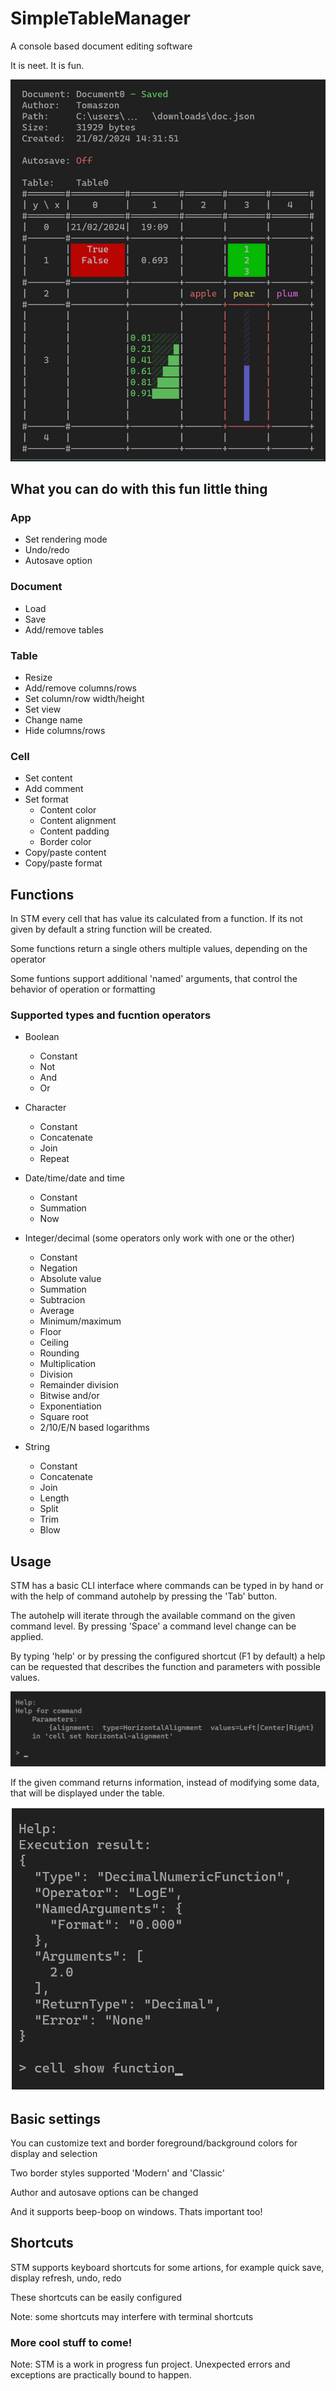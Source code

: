 # SimpleTableManager

A console based document editing software

It is neet. It is fun.

<p align="center">
	<img alt="demo" src="https://github.com/Tomaszon/SimpleTableManager/blob/master/demo.png"/>
</p>

## What you can do with this fun little thing

### App
- Set rendering mode
- Undo/redo
- Autosave option

### Document
- Load
- Save
- Add/remove tables

### Table
- Resize
- Add/remove columns/rows
- Set column/row width/height
- Set view
- Change name
- Hide columns/rows

### Cell
- Set content
- Add comment
- Set format
	- Content color
	- Content alignment
	- Content padding
	- Border color
- Copy/paste content
- Copy/paste format

## Functions
In STM every cell that has value its calculated from a function. If its not given by default a string function will be created.

Some functions return a single others multiple values, depending on the operator

Some funtions support additional 'named' arguments, that control the behavior of operation or formatting

### Supported types and fucntion operators
- Boolean
	- Constant
	- Not
	- And
	- Or

- Character
	- Constant
	- Concatenate
	- Join
	- Repeat

- Date/time/date and time
	- Constant
	- Summation
	- Now

- Integer/decimal (some operators only work with one or the other)
	- Constant
	- Negation
	- Absolute value
	- Summation
	- Subtracion
	- Average
	- Minimum/maximum
	- Floor
	- Ceiling
	- Rounding
	- Multiplication
	- Division
	- Remainder division
	- Bitwise and/or
	- Exponentiation
	- Square root
	- 2/10/E/N based logarithms

- String
	- Constant
	- Concatenate
	- Join
	- Length
	- Split
	- Trim
	- Blow

## Usage
STM has a basic CLI interface where commands can be typed in by hand or with the help of command autohelp by pressing the 'Tab' button.

The autohelp will iterate through the available command on the given command level. By pressing 'Space' a command level change can be applied.

By typing 'help' or by pressing the configured shortcut (F1 by default) a help can be requested that describes the function and parameters with possible values.

<p align="center">
   <img alt="help" src="https://github.com/Tomaszon/SimpleTableManager/blob/master/help.png"/>
</p>

If the given command returns information, instead of modifying some data, that will be displayed under the table.

<p align="center">
   <img alt="show" src="https://github.com/Tomaszon/SimpleTableManager/blob/master/show.png"/>
</p>

## Basic settings
You can customize text and border foreground/background colors for display and selection

Two border styles supported 'Modern' and 'Classic'

Author and autosave options can be changed

And it supports beep-boop on windows. Thats important too!

## Shortcuts
STM supports keyboard shortcuts for some artions, for example quick save, display refresh, undo, redo

These shortcuts can be easily configured

Note: some shortcuts may interfere with terminal shortcuts

### More cool stuff to come!

Note: STM is a work in progress fun project. Unexpected errors and exceptions are practically bound to happen.